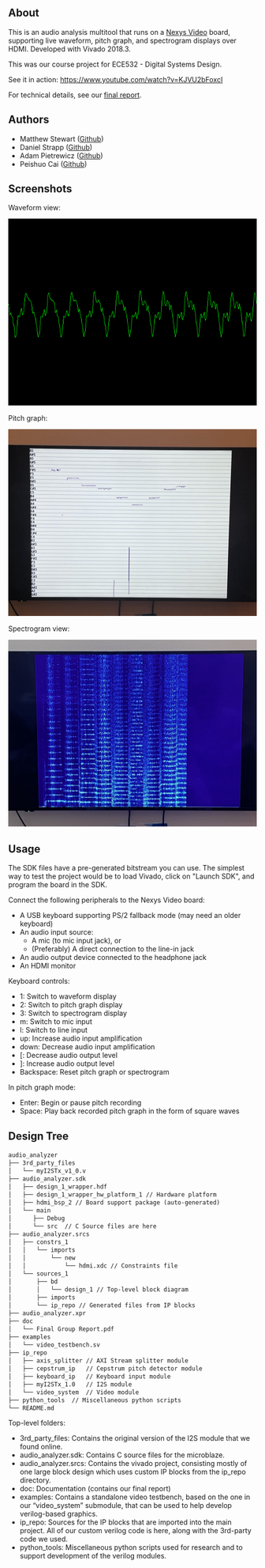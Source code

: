 ## About

This is an audio analysis multitool that runs on a [Nexys Video](https://digilent.com/shop/nexys-video-artix-7-fpga-trainer-board-for-multimedia-applications/) board, 
supporting live waveform, pitch graph, and spectrogram displays over HDMI. Developed with Vivado
2018.3.

This was our course project for ECE532 - Digital Systems Design.

See it in action: https://www.youtube.com/watch?v=KJVU2bFoxcI

For technical details, see our [final report](doc/Final%20Group%20Report.pdf).

## Authors

* Matthew Stewart ([Github](https://github.com/Stewmath))
* Daniel Strapp ([Github](https://github.com/Dan2100))
* Adam Pietrewicz ([Github](https://github.com/pietrea2))
* Peishuo Cai ([Github](https://github.com/PeishuoCai))

## Screenshots

Waveform view:

![](screenshots/waveform.png)

Pitch graph:

![](screenshots/pitch_graph.png)

Spectrogram view:

![](screenshots/spectrogram.png)

## Usage

The SDK files have a pre-generated bitstream you can use. The simplest way to test the project would
be to load Vivado, click on "Launch SDK", and program the board in the SDK.

Connect the following peripherals to the Nexys Video board:

* A USB keyboard supporting PS/2 fallback mode (may need an older keyboard)
* An audio input source:
    * A mic (to mic input jack), or
    * (Preferably) A direct connection to the line-in jack
* An audio output device connected to the headphone jack
* An HDMI monitor

Keyboard controls:
* 1: Switch to waveform display
* 2: Switch to pitch graph display
* 3: Switch to spectrogram display
* m: Switch to mic input
* l: Switch to line input
* up: Increase audio input amplification
* down: Decrease audio input amplification
* [: Decrease audio output level
* ]: Increase audio output level
* Backspace: Reset pitch graph or spectrogram

In pitch graph mode:
* Enter: Begin or pause pitch recording
* Space: Play back recorded pitch graph in the form of square waves

## Design Tree

```
audio_analyzer
├── 3rd_party_files
│   └── myI2STx_v1_0.v
├── audio_analyzer.sdk
│   ├── design_1_wrapper.hdf
│   ├── design_1_wrapper_hw_platform_1 // Hardware platform
│   ├── hdmi_bsp_2 // Board support package (auto-generated)
│   └── main
│	   ├── Debug
│	   └── src	// C Source files are here
├── audio_analyzer.srcs
│   ├── constrs_1
│   │   └── imports
│   │   	└── new
│   │       	└── hdmi.xdc // Constraints file
│   └── sources_1
│   	├── bd
│   	│   └── design_1 // Top-level block diagram
│   	├── imports
│   	└── ip_repo // Generated files from IP blocks
├── audio_analyzer.xpr
├── doc
│   └── Final Group Report.pdf
├── examples
│   └── video_testbench.sv
├── ip_repo
│   ├── axis_splitter // AXI Stream splitter module
│   ├── cepstrum_ip   // Cepstrum pitch detector module
│   ├── keyboard_ip   // Keyboard input module
│   ├── myI2STx_1.0   // I2S module
│   └── video_system  // Video module
├── python_tools  // Miscellaneous python scripts
└── README.md
```

Top-level folders:
* 3rd\_party\_files: Contains the original version of the I2S module that we found online.
* audio\_analyzer.sdk: Contains C source files for the microblaze.
* audio\_analyzer.srcs: Contains the vivado project, consisting mostly of one large block design which uses custom IP blocks from the ip\_repo directory.
* doc: Documentation (contains our final report)
* examples: Contains a standalone video testbench, based on the one in our “video\_system” submodule, that can be used to help develop verilog-based graphics.
* ip\_repo: Sources for the IP blocks that are imported into the main project. All of our custom verilog code is here, along with the 3rd-party code we used.
* python\_tools: Miscellaneous python scripts used for research and to support development of the verilog modules.
